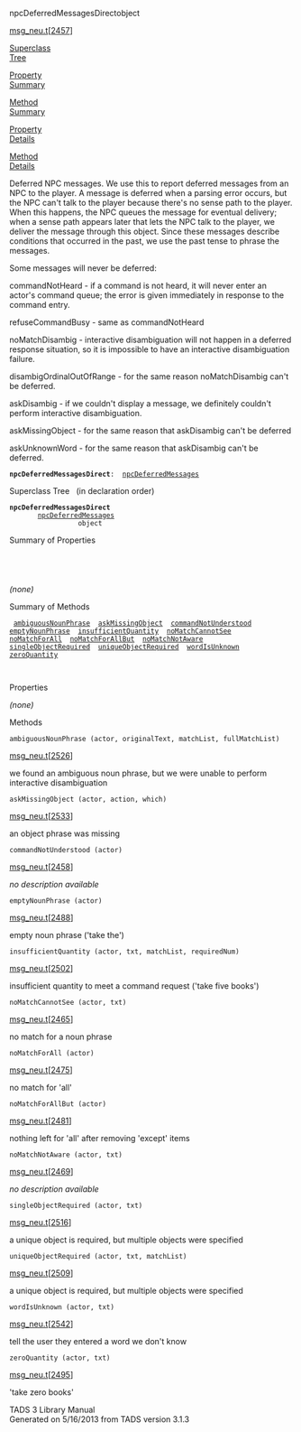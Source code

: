 <span class="title">npcDeferredMessagesDirect</span><span class="type">object</span>

[msg_neu.t](../file/msg_neu.t.html)\[[2457](../source/msg_neu.t.html#2457)\]

[Superclass  
Tree](#_SuperClassTree_)

[Property  
Summary](#_PropSummary_)

[Method  
Summary](#_MethodSummary_)

[Property  
Details](#_Properties_)

[Method  
Details](#_Methods_)

<div class="fdesc">

Deferred NPC messages. We use this to report deferred messages from an
NPC to the player. A message is deferred when a parsing error occurs,
but the NPC can't talk to the player because there's no sense path to
the player. When this happens, the NPC queues the message for eventual
delivery; when a sense path appears later that lets the NPC talk to the
player, we deliver the message through this object. Since these messages
describe conditions that occurred in the past, we use the past tense to
phrase the messages.

Some messages will never be deferred:

commandNotHeard - if a command is not heard, it will never enter an
actor's command queue; the error is given immediately in response to the
command entry.

refuseCommandBusy - same as commandNotHeard

noMatchDisambig - interactive disambiguation will not happen in a
deferred response situation, so it is impossible to have an interactive
disambiguation failure.

disambigOrdinalOutOfRange - for the same reason noMatchDisambig can't be
deferred.

askDisambig - if we couldn't display a message, we definitely couldn't
perform interactive disambiguation.

askMissingObject - for the same reason that askDisambig can't be
deferred

askUnknownWord - for the same reason that askDisambig can't be deferred.

**`npcDeferredMessagesDirect`**` :   `[`npcDeferredMessages`](../object/npcDeferredMessages.html)

</div>

<span id="_SuperClassTree_"></span>

<div class="mjhd">

<span class="hdln">Superclass Tree</span>   (in declaration order)

</div>

**`npcDeferredMessagesDirect`**  
`         `[`npcDeferredMessages`](../object/npcDeferredMessages.html)  
`                 object`  
<span id="_PropSummary_"></span>

<div class="mjhd">

<span class="hdln">Summary of Properties</span>  

</div>

` `

` `

*(none)* <span id="_MethodSummary_"></span>

<div class="mjhd">

<span class="hdln">Summary of Methods</span>  

</div>

` `[`ambiguousNounPhrase`](#ambiguousNounPhrase)`  `[`askMissingObject`](#askMissingObject)`  `[`commandNotUnderstood`](#commandNotUnderstood)`  `[`emptyNounPhrase`](#emptyNounPhrase)`  `[`insufficientQuantity`](#insufficientQuantity)`  `[`noMatchCannotSee`](#noMatchCannotSee)`  `[`noMatchForAll`](#noMatchForAll)`  `[`noMatchForAllBut`](#noMatchForAllBut)`  `[`noMatchNotAware`](#noMatchNotAware)`  `[`singleObjectRequired`](#singleObjectRequired)`  `[`uniqueObjectRequired`](#uniqueObjectRequired)`  `[`wordIsUnknown`](#wordIsUnknown)`  `[`zeroQuantity`](#zeroQuantity)`  `

` `

<span id="_Properties_"></span>

<div class="mjhd">

<span class="hdln">Properties</span>  

</div>

*(none)* <span id="_Methods_"></span>

<div class="mjhd">

<span class="hdln">Methods</span>  

</div>

<span id="ambiguousNounPhrase"></span>

`ambiguousNounPhrase (actor, originalText, matchList, fullMatchList)`

[msg_neu.t](../file/msg_neu.t.html)\[[2526](../source/msg_neu.t.html#2526)\]

<div class="desc">

we found an ambiguous noun phrase, but we were unable to perform
interactive disambiguation

</div>

<span id="askMissingObject"></span>

`askMissingObject (actor, action, which)`

[msg_neu.t](../file/msg_neu.t.html)\[[2533](../source/msg_neu.t.html#2533)\]

<div class="desc">

an object phrase was missing

</div>

<span id="commandNotUnderstood"></span>

`commandNotUnderstood (actor)`

[msg_neu.t](../file/msg_neu.t.html)\[[2458](../source/msg_neu.t.html#2458)\]

<div class="desc">

*no description available*

</div>

<span id="emptyNounPhrase"></span>

`emptyNounPhrase (actor)`

[msg_neu.t](../file/msg_neu.t.html)\[[2488](../source/msg_neu.t.html#2488)\]

<div class="desc">

empty noun phrase ('take the')

</div>

<span id="insufficientQuantity"></span>

`insufficientQuantity (actor, txt, matchList, requiredNum)`

[msg_neu.t](../file/msg_neu.t.html)\[[2502](../source/msg_neu.t.html#2502)\]

<div class="desc">

insufficient quantity to meet a command request ('take five books')

</div>

<span id="noMatchCannotSee"></span>

`noMatchCannotSee (actor, txt)`

[msg_neu.t](../file/msg_neu.t.html)\[[2465](../source/msg_neu.t.html#2465)\]

<div class="desc">

no match for a noun phrase

</div>

<span id="noMatchForAll"></span>

`noMatchForAll (actor)`

[msg_neu.t](../file/msg_neu.t.html)\[[2475](../source/msg_neu.t.html#2475)\]

<div class="desc">

no match for 'all'

</div>

<span id="noMatchForAllBut"></span>

`noMatchForAllBut (actor)`

[msg_neu.t](../file/msg_neu.t.html)\[[2481](../source/msg_neu.t.html#2481)\]

<div class="desc">

nothing left for 'all' after removing 'except' items

</div>

<span id="noMatchNotAware"></span>

`noMatchNotAware (actor, txt)`

[msg_neu.t](../file/msg_neu.t.html)\[[2469](../source/msg_neu.t.html#2469)\]

<div class="desc">

*no description available*

</div>

<span id="singleObjectRequired"></span>

`singleObjectRequired (actor, txt)`

[msg_neu.t](../file/msg_neu.t.html)\[[2516](../source/msg_neu.t.html#2516)\]

<div class="desc">

a unique object is required, but multiple objects were specified

</div>

<span id="uniqueObjectRequired"></span>

`uniqueObjectRequired (actor, txt, matchList)`

[msg_neu.t](../file/msg_neu.t.html)\[[2509](../source/msg_neu.t.html#2509)\]

<div class="desc">

a unique object is required, but multiple objects were specified

</div>

<span id="wordIsUnknown"></span>

`wordIsUnknown (actor, txt)`

[msg_neu.t](../file/msg_neu.t.html)\[[2542](../source/msg_neu.t.html#2542)\]

<div class="desc">

tell the user they entered a word we don't know

</div>

<span id="zeroQuantity"></span>

`zeroQuantity (actor, txt)`

[msg_neu.t](../file/msg_neu.t.html)\[[2495](../source/msg_neu.t.html#2495)\]

<div class="desc">

'take zero books'

</div>

<div class="ftr">

TADS 3 Library Manual  
Generated on 5/16/2013 from TADS version 3.1.3

</div>
